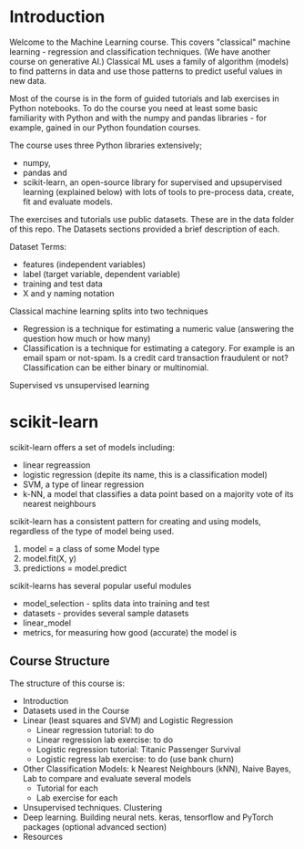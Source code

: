 # Introduction

Welcome to the Machine Learning course.  This covers "classical" machine learning - regression and classification techniques.  (We have another course on generative AI.) Classical ML uses a family of algorithm (models) to find patterns in data and use those patterns to predict useful values in new data.

Most of the course is in the form of guided tutorials and lab exercises in Python notebooks.  To do the course you need at least some basic familiarity with Python and with the numpy and pandas libraries - for example, gained in our Python foundation courses.

The course uses three Python libraries extensively;

* numpy,
* pandas and
* scikit-learn, an open-source library for supervised and upsupervised learning (explained below) with lots of tools to pre-process data, create, fit and evaluate models.

The exercises and tutorials use public datasets.  These are in the data folder of this repo.  The Datasets sections provided a brief description of each.

Dataset Terms:

* features (independent variables)
* label (target variable, dependent variable)
* training and test data
* X and y naming notation

Classical machine learning splits into two techniques

* Regression is a technique for estimating a numeric value (answering the question how much or how many)
* Classification is a technique for estimating a category. For example is an email spam or not-spam.  Is a credit card transaction fraudulent or not?  Classification can be either binary or multinomial.

Supervised vs unsupervised learning

# scikit-learn

scikit-learn offers a set of models including:

* linear regreassion
* logistic regression (depite its name, this is a classification model)
* SVM, a type of linear regression
* k-NN,  a model that classifies a data point based on a majority vote of its nearest neighbours

scikit-learn has a consistent pattern for creating and using models, regardless of the type of model being used.

1. model = a class of some Model type
2. model.fit(X, y)  
3. predictions = model.predict  

scikit-learns has several popular useful modules

* model_selection - splits data into training and test
* datasets - provides several sample datasets
* linear_model
* metrics, for measuring how good (accurate) the model is

## Course Structure

The structure of this course is:

* Introduction
* Datasets used in the Course
* Linear (least squares and SVM)  and Logistic Regression
  * Linear regression tutorial: to do
  * Linear regression lab exercise: to do
  * Logistic regression tutorial: Titanic Passenger Survival
  * Logistic regress lab exercise: to do (use bank churn)  
* Other Classification Models: k Nearest Neighbours (kNN), Naive Bayes,  Lab to compare and evaluate several models
  * Tutorial for each
  * Lab exercise for each
* Unsupervised techniques.  Clustering
* Deep learning. Building neural nets.  keras, tensorflow and PyTorch packages (optional advanced section)
* Resources
